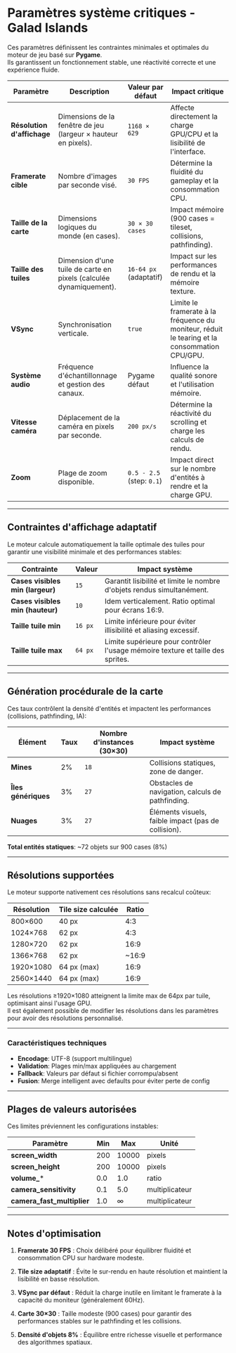 # Paramètres système critiques - Galad Islands

Ces paramètres définissent les contraintes minimales et optimales du moteur de jeu basé sur **Pygame**.  
Ils garantissent un fonctionnement stable, une réactivité correcte et une expérience fluide.

| Paramètre | Description | Valeur par défaut | Impact critique |
|-----------|-------------|-------------------|-----------------|
| **Résolution d'affichage** | Dimensions de la fenêtre de jeu (largeur × hauteur en pixels). | `1168 × 629` | Affecte directement la charge GPU/CPU et la lisibilité de l'interface. |
| **Framerate cible** | Nombre d'images par seconde visé. | `30 FPS` | Détermine la fluidité du gameplay et la consommation CPU. |
| **Taille de la carte** | Dimensions logiques du monde (en cases). | `30 × 30 cases` | Impact mémoire (900 cases = tileset, collisions, pathfinding). |
| **Taille des tuiles** | Dimension d'une tuile de carte en pixels (calculée dynamiquement). | `16-64 px` (adaptatif) | Impact sur les performances de rendu et la mémoire texture. |
| **VSync** | Synchronisation verticale. | `true` | Limite le framerate à la fréquence du moniteur, réduit le tearing et la consommation CPU/GPU. |
| **Système audio** | Fréquence d'échantillonnage et gestion des canaux. | Pygame défaut | Influence la qualité sonore et l'utilisation mémoire. |
| **Vitesse caméra** | Déplacement de la caméra en pixels par seconde. | `200 px/s` | Détermine la réactivité du scrolling et charge les calculs de rendu. |
| **Zoom** | Plage de zoom disponible. | `0.5 - 2.5` (step: `0.1`) | Impact direct sur le nombre d'entités à rendre et la charge GPU. |

---

## Contraintes d'affichage adaptatif

Le moteur calcule automatiquement la taille optimale des tuiles pour garantir une visibilité minimale et des performances stables:

| Contrainte | Valeur | Impact système |
|------------|--------|----------------|
| **Cases visibles min (largeur)** | `15` | Garantit lisibilité et limite le nombre d'objets rendus simultanément. |
| **Cases visibles min (hauteur)** | `10` | Idem verticalement. Ratio optimal pour écrans 16:9. |
| **Taille tuile min** | `16 px` | Limite inférieure pour éviter illisibilité et aliasing excessif. |
| **Taille tuile max** | `64 px` | Limite supérieure pour contrôler l'usage mémoire texture et taille des sprites. |


---

## Génération procédurale de la carte

Ces taux contrôlent la densité d'entités et impactent les performances (collisions, pathfinding, IA):

| Élément | Taux | Nombre d'instances (30×30) | Impact système |
|---------|------|----------------------------|----------------|
| **Mines** | 2% | `18` | Collisions statiques, zone de danger. |
| **Îles génériques** | 3% | `27` | Obstacles de navigation, calculs de pathfinding. |
| **Nuages** | 3% | `27` | Éléments visuels, faible impact (pas de collision). |

**Total entités statiques**: ~72 objets sur 900 cases (8%)

---

## Résolutions supportées

Le moteur supporte nativement ces résolutions sans recalcul coûteux:

| Résolution | Tile size calculée | Ratio |
|------------|-------------------|-------|
| 800×600 | 40 px | 4:3 |
| 1024×768 | 62 px | 4:3 |
| 1280×720 | 62 px | 16:9 |
| 1366×768 | 62 px | ~16:9 |
| 1920×1080 | 64 px (max) | 16:9 |
| 2560×1440 | 64 px (max) | 16:9 |

Les résolutions ≥1920×1080 atteignent la limite max de 64px par tuile, optimisant ainsi l'usage GPU. <br/>
Il est également possible de modifier les résolutions dans les paramètres pour avoir des résolutions personnalisé.

---


### Caractéristiques techniques
- **Encodage**: UTF-8 (support multilingue)
- **Validation**: Plages min/max appliquées au chargement
- **Fallback**: Valeurs par défaut si fichier corrompu/absent
- **Fusion**: Merge intelligent avec defaults pour éviter perte de config

---

## Plages de valeurs autorisées

Ces limites préviennent les configurations instables:

| Paramètre | Min | Max | Unité |
|-----------|-----|-----|-------|
| **screen_width** | 200 | 10000 | pixels |
| **screen_height** | 200 | 10000 | pixels |
| **volume_*** | 0.0 | 1.0 | ratio |
| **camera_sensitivity** | 0.1 | 5.0 | multiplicateur |
| **camera_fast_multiplier** | 1.0 | ∞ | multiplicateur |

---

## Notes d'optimisation

1. **Framerate 30 FPS** : Choix délibéré pour équilibrer fluidité et consommation CPU sur hardware modeste.

2. **Tile size adaptatif** : Évite le sur-rendu en haute résolution et maintient la lisibilité en basse résolution.

3. **VSync par défaut** : Réduit la charge inutile en limitant le framerate à la capacité du moniteur (généralement 60Hz).

4. **Carte 30×30** : Taille modeste (900 cases) pour garantir des performances stables sur le pathfinding et les collisions.

5. **Densité d'objets 8%** : Équilibre entre richesse visuelle et performance des algorithmes spatiaux.